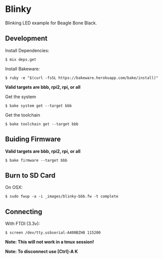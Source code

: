 # Blinky

Blinking LED example for Beagle Bone Black.

## Development

Install Dependencies:

```
$ mix deps.get
```

Install Bakeware:

```
$ ruby -e "$(curl -fsSL https://bakeware.herokuapp.com/bake/install)"
```

**Valid targets are bbb, rpi2, rpi, or all**

Get the system

```
$ bake system get --target bbb
```

Get the toolchain

```
$ bake toolchain get --target bbb
```

## Buiding Firmware

**Valid targets are bbb, rpi2, rpi, or all**

```
$ bake firmware --target bbb
```

## Burn to SD Card

On OSX:

```
$ sudo fwup -a -i _images/blinky-bbb.fw -t complete
```

## Connecting

With FTDI (3.3v):

```
$ screen /dev/tty.usbserial-A400BZH8 115200
```

**Note: This will not work in a tmux session!**

**Note: To disconnect use [Ctrl]-A K**


